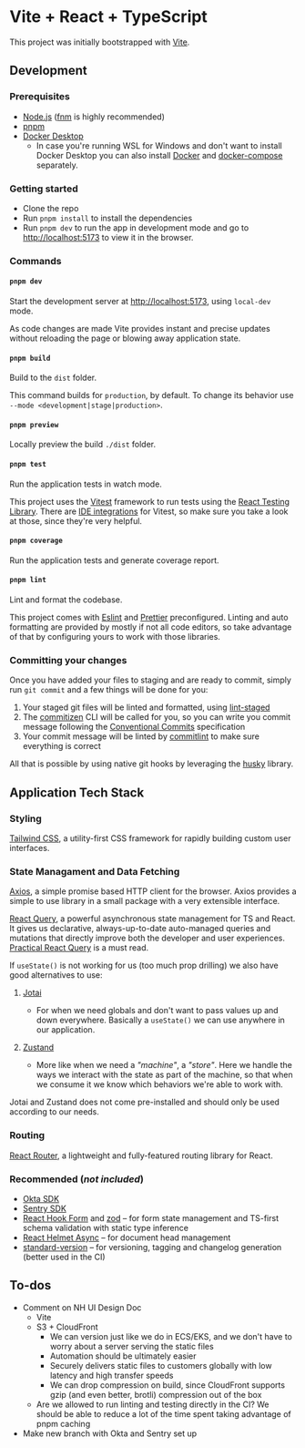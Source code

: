 # Vite + React + TypeScript

This project was initially bootstrapped with [Vite](https://vitejs.dev/).

## Development

### Prerequisites

- [Node.js](https://nodejs.org/en/) ([fnm](https://github.com/Schniz/fnm) is highly recommended)
- [pnpm](https://github.com/pnpm/pnpm)
- [Docker Desktop](https://www.docker.com/get-started/)
  - In case you're running WSL for Windows and don't want to install Docker Desktop you can also install [Docker](https://docs.docker.com/desktop/install/linux-install/) and [docker-compose](https://github.com/docker/compose) separately.

### Getting started

- Clone the repo
- Run `pnpm install` to install the dependencies
- Run `pnpm dev` to run the app in development mode and go to <http://localhost:5173> to view it in the browser.

### Commands

#### `pnpm dev`

Start the development server at <http://localhost:5173>, using `local-dev` mode.

As code changes are made Vite provides instant and precise updates without reloading the page or blowing away application state.

#### `pnpm build`

Build to the `dist` folder.

This command builds for `production`, by default. To change its behavior use `--mode <development|stage|production>`.

#### `pnpm preview`

Locally preview the build `./dist` folder.

#### `pnpm test`

Run the application tests in watch mode.

This project uses the [Vitest](https://vitest.dev/) framework to run tests using the [React Testing Library](https://testing-library.com/docs/react-testing-library/intro/). There are [IDE integrations](https://vitest.dev/guide/ide.html) for Vitest, so make sure you take a look at those, since they're very helpful.

#### `pnpm coverage`

Run the application tests and generate coverage report.

#### `pnpm lint`

Lint and format the codebase.

This project comes with [Eslint](https://eslint.org/) and [Prettier](https://prettier.io/) preconfigured. Linting and auto formatting are provided by mostly if not all code editors, so take advantage of that by configuring yours to work with those libraries.

### Committing your changes

Once you have added your files to staging and are ready to commit, simply run `git commit` and a few things will be done for you:

1. Your staged git files will be linted and formatted, using [lint-staged](https://github.com/okonet/lint-staged)
2. The [commitizen](https://github.com/commitizen/cz-cli) CLI will be called for you, so you can write you commit message following the [Conventional Commits](https://www.conventionalcommits.org/en/v1.0.0/) specification
3. Your commit message will be linted by [commitlint](https://github.com/conventional-changelog/commitlint) to make sure everything is correct

All that is possible by using native git hooks by leveraging the [husky](https://github.com/typicode/husky) library.

## Application Tech Stack

### Styling

[Tailwind CSS](https://github.com/tailwindlabs/tailwindcss), a utility-first CSS framework for rapidly building custom user interfaces.

### State Managament and Data Fetching

[Axios](https://github.com/axios/axios), a simple promise based HTTP client for the browser. Axios provides a simple to use library in a small package with a very extensible interface.

[React Query](https://tanstack.com/query/v4/docs/overview), a powerful asynchronous state management for TS and React. It gives us declarative, always-up-to-date auto-managed queries and mutations that directly improve both the developer and user experiences. [Practical React Query](https://tkdodo.eu/blog/practical-react-query) is a must read.

If `useState()` is not working for us (too much prop drilling) we also have good alternatives to use:

1. [Jotai](https://github.com/pmndrs/jotai)

   - For when we need globals and don't want to pass values up and down everywhere. Basically a `useState()` we can use anywhere in our application.

2. [Zustand](https://github.com/pmndrs/zustand)

   - More like when we need a _"machine"_, a _"store"_. Here we handle the ways we interact with the state as part of the machine, so that when we consume it we know which behaviors we're able to work with.

Jotai and Zustand does not come pre-installed and should only be used according to our needs.

### Routing

[React Router](https://reactrouter.com/en/main), a lightweight and fully-featured routing library for React.

### Recommended (_not included_)

- [Okta SDK](https://github.com/okta/okta-react)
- [Sentry SDK](https://docs.sentry.io/platforms/javascript/guides/react/)
- [React Hook Form](https://github.com/react-hook-form/react-hook-form) and [zod](https://github.com/colinhacks/zod) – for form state management and TS-first schema validation with static type inference
- [React Helmet Async](https://github.com/staylor/react-helmet-async) – for document head management
- [standard-version](https://github.com/conventional-changelog/standard-version) – for versioning, tagging and changelog generation (better used in the CI)

## To-dos

- Comment on NH UI Design Doc
  - Vite
  - S3 + CloudFront
    - We can version just like we do in ECS/EKS, and we don't have to worry about a server serving the static files
    - Automation should be ultimately easier
    - Securely delivers static files to customers globally with low latency and high transfer speeds
    - We can drop compression on build, since CloudFront supports gzip (and even better, brotli) compression out of the box
  - Are we allowed to run linting and testing directly in the CI? We should be able to reduce a lot of the time spent taking advantage of pnpm caching
- Make new branch with Okta and Sentry set up
